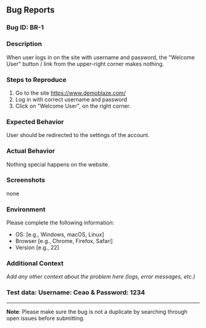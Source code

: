## Bug Reports

### Bug ID: BR-1

### Description
When user logs in on the site with username and password, the "Welcome User" button / link from the upper-right corner makes nothing.

### Steps to Reproduce
1. Go to the site https://www.demoblaze.com/
2. Log in with correct username and password
3. Click on "Welcome User", on the right corner.

### Expected Behavior
User should be redirected to the settings of the account.

### Actual Behavior
Nothing special happens on the website.

### Screenshots
none

### Environment
Please complete the following information:
- OS: [e.g., Windows, macOS, Linux]
- Browser [e.g., Chrome, Firefox, Safari]
- Version [e.g., 22]

### Additional Context
_Add any other context about the problem here (logs, error messages, etc.)_

### Test data: Username: Ceao & Password: 1234

---

**Note**: Please make sure the bug is not a duplicate by searching through open issues before submitting.
